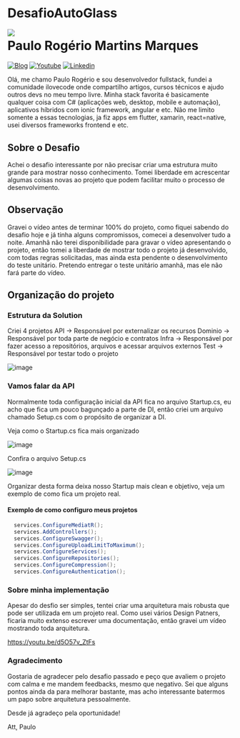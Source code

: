# DesafioAutoGlass

<img align="left" src="https://i2.wp.com/ilovecode.com.br/wp-content/uploads/2020/03/post_ok.gif?fit=200%2C209&ssl=1" />

# Paulo Rogério Martins Marques

[![Blog](https://img.shields.io/badge/Blog-blue.svg?style=for-the-badge&logo=wordpress)](https://olha.la/ilovecode)
[![Youtube](https://img.shields.io/badge/Youtube-red.svg?style=for-the-badge&logo=youtube)](https://www.youtube.com/channel/UChoveUE94dFSAPfPiJhFsew)
[![Linkedin](https://img.shields.io/badge/LinkedIn-blue?style=for-the-badge&logo=Linkedin)](https://www.linkedin.com/in/paulorogerio/)



Olá, me chamo Paulo Rogério e sou desenvolvedor fullstack, fundei a comunidade ilovecode onde compartilho artigos, cursos técnicos e ajudo outros devs no meu tempo livre.
Minha stack favorita é basicamente qualquer coisa com C# (aplicações web, desktop, mobile e automação), aplicativos híbridos com ionic framework, angular e etc.
Não me limito somente a essas tecnologias, ja fiz apps em flutter, xamarin, react=native, usei diversos frameworks frontend e etc.

## Sobre o Desafio
Achei o desafio interessante por não precisar criar uma estrutura muito grande para mostrar nosso conhecimento.
Tomei liberdade em acrescentar algumas coisas novas ao projeto que podem facilitar muito o processo de desenvolvimento.

## Observação
Gravei o vídeo antes de terminar 100% do projeto, como fiquei sabendo do desafio hoje e já tinha alguns compromissos, comecei a desenvolver tudo a noite.
Amanhã não terei disponibilidade para gravar o vídeo apresentando o projeto, então tomei a liberdade de mostrar todo o projeto já desenvolvido, com todas regras solicitadas, mas ainda esta pendente o desenvolvimento do teste unitário.
Pretendo entregar o teste unitário amanhã, mas ele não fará parte do vídeo.

## Organização do projeto

### Estrutura da Solution
Criei 4 projetos
API -> Responsável por externalizar os recursos
Dominio -> Responsável por toda parte de negócio e contratos
Infra -> Responsável por fazer acesso a repositórios, arquivos e acessar arquivos externos
Test -> Responsável por testar todo o projeto

![image](https://github.com/pauloanalista/DesafioAutoGlass/assets/6010161/3053d65f-8b27-4fc8-b342-41eade33941d)

### Vamos falar da API
Normalmente toda configuração inicial da API fica no arquivo Startup.cs, eu acho que fica um pouco bagunçado a parte de DI, então criei um arquivo chamado Setup.cs com o propósito de organizar a DI.

Veja como o Startup.cs fica mais organizado

![image](https://github.com/pauloanalista/DesafioAutoGlass/assets/6010161/a2bbede9-c2b8-4a0a-8459-48e77c4509b4)


Confira o arquivo Setup.cs

![image](https://github.com/pauloanalista/DesafioAutoGlass/assets/6010161/af2c4253-3e80-4251-b27f-239098e3e3c0)


Organizar desta forma deixa nosso Startup mais clean e objetivo, veja um exemplo de como fica um projeto real.

#### Exemplo de como configuro meus projetos
```csharp
  services.ConfigureMediatR();
  services.AddControllers();
  services.ConfigureSwagger();
  services.ConfigureUploadLimitToMaximum();
  services.ConfigureServices();
  services.ConfigureRepositories();
  services.ConfigureCompression();
  services.ConfigureAuthentication();
```

### Sobre minha implementação
Apesar do desfio ser simples, tentei criar uma arquitetura mais robusta que pode ser utilizada em um projeto real.
Como usei vários Design Patners, ficaria muito extenso escrever uma documentação, então gravei um vídeo mostrando toda arquitetura.

https://youtu.be/d5O57v_ZtFs

### Agradecimento
Gostaria de agradecer pelo desafio passado e peço que avaliem o projeto com calma e me mandem feedbacks, mesmo que negativo.
Sei que alguns pontos ainda da para melhorar bastante, mas acho interessante batermos um papo sobre arquitetura pessoalmente.

Desde já agradeço pela oportunidade!

Att,
Paulo
